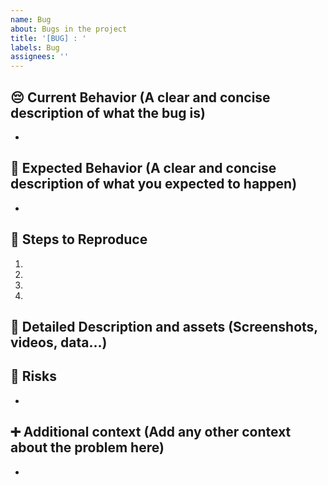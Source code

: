 ```yaml
---
name: Bug
about: Bugs in the project
title: '[BUG] : '
labels: Bug
assignees: ''
---
```


## :pensive: Current Behavior (A clear and concise description of what the bug is)

-

## :dart: Expected Behavior (A clear and concise description of what you expected to happen)

-

## :feet: Steps to Reproduce

1.
2.
3.
4.

## :file_folder: Detailed Description and assets (Screenshots, videos, data...)

## :thinking: Risks

-

## :heavy_plus_sign: Additional context (Add any other context about the problem here)

-
